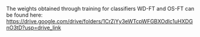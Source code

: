 The weights obtained through training for classifiers WD-FT and OS-FT can be found here: https://drive.google.com/drive/folders/1CrZjYy3eWTcpWFGBXOdIc1uHXDGnO3tD?usp=drive_link
